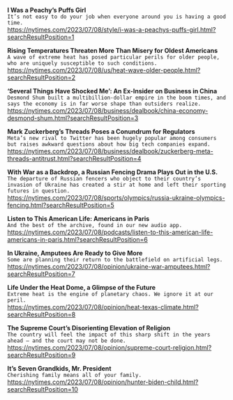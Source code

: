 **I Was a Peachy’s Puffs Girl**\
`It’s not easy to do your job when everyone around you is having a good time.`\
https://nytimes.com/2023/07/08/style/i-was-a-peachys-puffs-girl.html?searchResultPosition=1

**Rising Temperatures Threaten More Than Misery for Oldest Americans**\
`A wave of extreme heat has posed particular perils for older people, who are uniquely susceptible to such conditions.`\
https://nytimes.com/2023/07/08/us/heat-wave-older-people.html?searchResultPosition=2

**‘Several Things Have Shocked Me’: An Ex-Insider on Business in China**\
`Desmond Shum built a multibillion-dollar empire in the boom times, and says the economy is in far worse shape than outsiders realize.`\
https://nytimes.com/2023/07/08/business/dealbook/china-economy-desmond-shum.html?searchResultPosition=3

**Mark Zuckerberg’s Threads Poses a Conundrum for Regulators**\
`Meta’s new rival to Twitter has been hugely popular among consumers but raises awkward questions about how big tech companies expand.`\
https://nytimes.com/2023/07/08/business/dealbook/zuckerberg-meta-threads-antitrust.html?searchResultPosition=4

**With War as a Backdrop, a Russian Fencing Drama Plays Out in the U.S.**\
`The departure of Russian fencers who object to their country’s invasion of Ukraine has created a stir at home and left their sporting futures in question.`\
https://nytimes.com/2023/07/08/sports/olympics/russia-ukraine-olympics-fencing.html?searchResultPosition=5

**Listen to This American Life: Americans in Paris**\
`And the best of the archive, found in our new audio app.`\
https://nytimes.com/2023/07/08/podcasts/listen-to-this-american-life-americans-in-paris.html?searchResultPosition=6

**In Ukraine, Amputees Are Ready to Give More**\
`Some are planning their return to the battlefield on artificial legs.`\
https://nytimes.com/2023/07/08/opinion/ukraine-war-amputees.html?searchResultPosition=7

**Life Under the Heat Dome, a Glimpse of the Future**\
`Extreme heat is the engine of planetary chaos. We ignore it at our peril.`\
https://nytimes.com/2023/07/08/opinion/heat-texas-climate.html?searchResultPosition=8

**The Supreme Court’s Disorienting Elevation of Religion**\
`The country will feel the impact of this sharp shift in the years ahead — and the court may not be done.`\
https://nytimes.com/2023/07/08/opinion/supreme-court-religion.html?searchResultPosition=9

**It’s Seven Grandkids, Mr. President**\
`Cherishing family means all of your family.`\
https://nytimes.com/2023/07/08/opinion/hunter-biden-child.html?searchResultPosition=10

